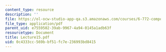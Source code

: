 ```yaml
---
content_type: resource
description: ''
file: https://ol-ocw-studio-app-qa.s3.amazonaws.com/courses/6-772-compound-semiconductor-devices-spring-2003/0c4333cc569bbf51fc7e236993bd8415_Lecture15.pdf
file_type: application/pdf
parent_uid: e7559502-39ab-9967-4a94-0145a1adb63f
resourcetype: Document
title: Lecture15.pdf
uid: 0c4333cc-569b-bf51-fc7e-236993bd8415
---
```

